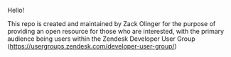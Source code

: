 Hello!

This repo is created and maintained by Zack Olinger for the purpose of providing an open resource for those who are interested, with the primary audience being users within the Zendesk Developer User Group (https://usergroups.zendesk.com/developer-user-group/)
